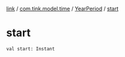[link](../../index.md) / [com.tink.model.time](../index.md) / [YearPeriod](index.md) / [start](./start.md)

# start

`val start: Instant`